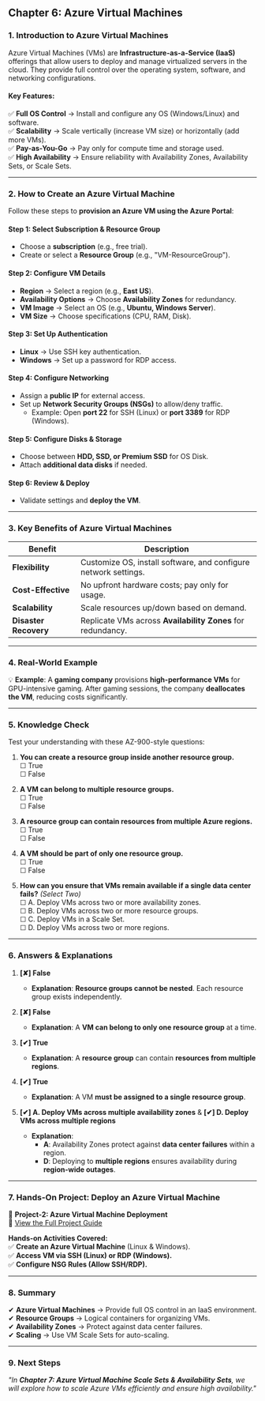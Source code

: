 ## **Chapter 6: Azure Virtual Machines**  

### **1. Introduction to Azure Virtual Machines**  
Azure Virtual Machines (VMs) are **Infrastructure-as-a-Service (IaaS)** offerings that allow users to deploy and manage virtualized servers in the cloud. They provide full control over the operating system, software, and networking configurations.  

#### **Key Features:**  
✅ **Full OS Control** → Install and configure any OS (Windows/Linux) and software.  
✅ **Scalability** → Scale vertically (increase VM size) or horizontally (add more VMs).  
✅ **Pay-as-You-Go** → Pay only for compute time and storage used.  
✅ **High Availability** → Ensure reliability with Availability Zones, Availability Sets, or Scale Sets.  

---  

### **2. How to Create an Azure Virtual Machine**  

Follow these steps to **provision an Azure VM using the Azure Portal**:  

#### **Step 1: Select Subscription & Resource Group**  
- Choose a **subscription** (e.g., free trial).  
- Create or select a **Resource Group** (e.g., "VM-ResourceGroup").  

#### **Step 2: Configure VM Details**  
- **Region** → Select a region (e.g., **East US**).  
- **Availability Options** → Choose **Availability Zones** for redundancy.  
- **VM Image** → Select an OS (e.g., **Ubuntu, Windows Server**).  
- **VM Size** → Choose specifications (CPU, RAM, Disk).  

#### **Step 3: Set Up Authentication**  
- **Linux** → Use SSH key authentication.  
- **Windows** → Set up a password for RDP access.  

#### **Step 4: Configure Networking**  
- Assign a **public IP** for external access.  
- Set up **Network Security Groups (NSGs)** to allow/deny traffic.  
  - Example: Open **port 22** for SSH (Linux) or **port 3389** for RDP (Windows).  

#### **Step 5: Configure Disks & Storage**  
- Choose between **HDD, SSD, or Premium SSD** for OS Disk.  
- Attach **additional data disks** if needed.  

#### **Step 6: Review & Deploy**  
- Validate settings and **deploy the VM**.  

---  

### **3. Key Benefits of Azure Virtual Machines**  

| **Benefit**          | **Description**                                                |  
|----------------------|----------------------------------------------------------------|  
| **Flexibility**      | Customize OS, install software, and configure network settings. |  
| **Cost-Effective**   | No upfront hardware costs; pay only for usage.                 |  
| **Scalability**      | Scale resources up/down based on demand.                       |  
| **Disaster Recovery**| Replicate VMs across **Availability Zones** for redundancy.    |  

---  

### **4. Real-World Example**  
💡 **Example**: A **gaming company** provisions **high-performance VMs** for GPU-intensive gaming. After gaming sessions, the company **deallocates the VM**, reducing costs significantly.  

---  

### **5. Knowledge Check**  
Test your understanding with these AZ-900-style questions:  

1) **You can create a resource group inside another resource group.**  
   ☐ True  
   ☐ False  

2) **A VM can belong to multiple resource groups.**  
   ☐ True  
   ☐ False  

3) **A resource group can contain resources from multiple Azure regions.**  
   ☐ True  
   ☐ False  

4) **A VM should be part of only one resource group.**  
   ☐ True  
   ☐ False  

5) **How can you ensure that VMs remain available if a single data center fails?** *(Select Two)*  
   ☐ A. Deploy VMs across two or more availability zones.  
   ☐ B. Deploy VMs across two or more resource groups.  
   ☐ C. Deploy VMs in a Scale Set.  
   ☐ D. Deploy VMs across two or more regions.  

---  

### **6. Answers & Explanations**  

1) **[✘] False**  
   - **Explanation**: **Resource groups cannot be nested**. Each resource group exists independently.  

2) **[✘] False**  
   - **Explanation**: A **VM can belong to only one resource group** at a time.  

3) **[✔] True**  
   - **Explanation**: A **resource group** can contain **resources from multiple regions**.  

4) **[✔] True**  
   - **Explanation**: A VM **must be assigned to a single resource group**.  

5) **[✔] A. Deploy VMs across multiple availability zones** & **[✔] D. Deploy VMs across multiple regions**  
   - **Explanation**:  
     - **A**: Availability Zones protect against **data center failures** within a region.  
     - **D**: Deploying to **multiple regions** ensures availability during **region-wide outages**.  

---  

### **7. Hands-On Project: Deploy an Azure Virtual Machine**  

📌 **Project-2: Azure Virtual Machine Deployment**  
🔗 [View the Full Project Guide](https://github.com/anup-cloudguru/AZ900-Learning-HandsOn-Labs/tree/main/Projects_HandsOn/Project-2_Deploying-Azure-VM.md)  

**Hands-on Activities Covered:**  
✅ **Create an Azure Virtual Machine** (Linux & Windows).  
✅ **Access VM via SSH (Linux) or RDP (Windows).**  
✅ **Configure NSG Rules (Allow SSH/RDP).**  

---  

### **8. Summary**  
✔ **Azure Virtual Machines** → Provide full OS control in an IaaS environment.  
✔ **Resource Groups** → Logical containers for organizing VMs.  
✔ **Availability Zones** → Protect against data center failures.  
✔ **Scaling** → Use VM Scale Sets for auto-scaling.  

---  

### **9. Next Steps**  
*"In **Chapter 7: Azure Virtual Machine Scale Sets & Availability Sets**, we will explore how to scale Azure VMs efficiently and ensure high availability."*
